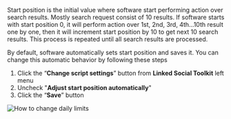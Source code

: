 Start position is the initial value where software start performing action over search results. Mostly search request consist of 10 results. If software starts with start position 0, it will perform action over 1st, 2nd, 3rd, 4th...10th result one by one, then it will increment start position by 10 to get next 10 search results. This process is repeated until all search results are processed. 

By default, software automatically sets start position and saves it. You can change this automatic behavior by following these steps
1. Click the “**Change script settings**” button from  **Linked Social Toolkit** left menu
2. Uncheck "**Adjust start position automatically**"
3. Click the “**Save**” button

![How to change daily limits](https://github.com/ZiaUrR3hman/LinkedSocialToolkit/raw/master/images/Change-script-setting.png)